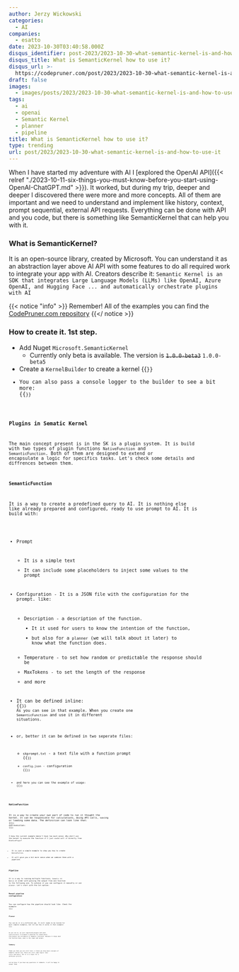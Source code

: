 ```yaml
---
author: Jerzy Wickowski
categories:
  - AI
companies:
  - esatto
date: 2023-10-30T03:40:58.000Z
disqus_identifier: post-2023/2023-10-30-what-semantic-kernel-is-and-how-to-use-it
disqus_title: What is SemanticKernel how to use it?
disqus_url: >-
  https://codepruner.com/post/2023/2023-10-30-what-semantic-kernel-is-and-how-to-use-it
draft: false
images:
  - images/posts/2023/2023-10-30-what-semantic-kernel-is-and-how-to-use-it.png
tags:
  - ai
  - openai
  - Semantic Kernel
  - planner
  - pipeline
title: What is SemanticKernel how to use it?
type: trending
url: post/2023/2023-10-30-what-semantic-kernel-is-and-how-to-use-it
---
```


When I have started my adventure with AI I [explored the OpenAI API]({{< relref "./2023-10-11-six-things-you-must-know-before-you-start-using-OpenAI-ChatGPT.md" >}}). It worked, but during my trip, deeper and deeper I discovered there were more and more concepts. All of them are important and we need to understand and implement like history, context, prompt sequential, external API requests. Everything can be done with API and you code, but there is something like SemanticKernel that can help you with it.


### What is SemanticKernel?
It is an open-source library, created by Microsoft. You can understand it as an abstraction layer above AI API with some features to do all required work to integrate your app with AI. Creators describe it: `Semantic Kernel is an SDK that integrates Large Language Models (LLMs) like OpenAI, Azure OpenAI, and Hugging Face ... and automatically orchestrate plugins with AI`

{{< notice "info" >}}
Remember! All of the examples you can find the [CodePruner.com repository](https://github.com/jwickowski/codepruner.com/tree/master/src/codepruner.com/static/examples/CodePruner.Examples)
{{</ notice >}}

### How to create it. 1st step.

- Add Nuget `Microsoft.SemanticKernel`
  - Currently only beta is available. The version is ~~`1.0.0-beta3`~~ `1.0.0-beta5`
- Create a `KernelBuilder` to create a kernel
{{<code language="csharp" file="static/examples/CodePruner.Examples/CodePruner.Examples.AI.ExploreSemanticKernel/ExploringSemanticKernel.cs" region="create_simple_semantic_kernel" >}}
- You can also pass a console logger to the builder to see a bit more:
{{<code language="csharp" file="static/examples/CodePruner.Examples/CodePruner.Examples.AI.ExploreSemanticKernel/ExploringSemanticKernel.cs" region="create_semantic_kernel_with_console_logging" >}}

### Plugins in Sematic Kernel
The main concept present is in the SK is a plugin system. It is build with two types of plugin functions `NativeFunction` and `SemanticFunction`. Both of them are designed to extend or encapsulate a logic for specifics tasks. Let's check some details and diffrences between them.

#### SemanticFunction
It is a way to create a predefined query to AI. It is nothing else like already prepared and configured, ready to use prompt to AI. It is build with:
- Prompt
  - It is a simple text
  - It can include some placeholders to inject some values to the prompt
- Configuration - It is a JSON file with the configuration for the prompt. like:
    - Description - a description of the function. 
      - It it used for users to know the intention of the function, 
      - but also for a `planner` (we will talk about it later) to know what the function does.
    - Temperature - to set how random or predictable the response should be
    - MaxTokens - to set the length of the response
    - and more
- It can be defined inline:
{{<code language="csharp" file="static/examples/CodePruner.Examples/CodePruner.Examples.AI.ExploreSemanticKernel/ExploringSemanticKernel.cs" region="semantic_function_bike_joke_inline" >}}
As you can see in that example. When you create one `SemanticFunction` and use it in different situations. 

- or, better it can be defined in two seperate files:
  - `skprompt.txt` - a  text file with a function prompt
{{<code language="text" file="static/examples/CodePruner.Examples/CodePruner.Examples.AI.ExploreSemanticKernel/Plugins/BikePlugin/BikeJoke/skprompt.txt" >}}
  - `config.json` - configuration
{{<code language="json" file="static/examples/CodePruner.Examples/CodePruner.Examples.AI.ExploreSemanticKernel/Plugins/BikePlugin/BikeJoke/config.json" >}}
 - and here you can see the example of usage:
{{<code language="csharp" file="static/examples/CodePruner.Examples/CodePruner.Examples.AI.ExploreSemanticKernel/ExploringSemanticKernel.cs" region="semantic_function_bike_joke_files" >}}

#### NativeFunction
It is a way to create your own part of code to run it thought the kernel. It can be responsible for calculations, doing API calls, saving or loading some data. The definition can look like that:
{{<code language="csharp" file="static/examples/CodePruner.Examples/CodePruner.Examples.AI.ExploreSemanticKernel/Plugins/BikeApiPlugin.cs" >}}
and execution:
{{<code language="csharp" file="static/examples/CodePruner.Examples/CodePruner.Examples.AI.ExploreSemanticKernel/ExploringSemanticKernel.cs" region="native_function_bike_size" >}}

I know the current example doesn't have too much sense. Why did I use the kernel to execute the function if I just could call it directly from `BikeSizePlugin`?
- It is just a simple example to show you how to create `NativeFuction`.
- It will give you a bit more sense when we combine them with a pipeline. 

### Pipeline
It is a way to running multiple functions, `Semantic` or `Native` in order with passing the output from one function to the following one. To achieve it you can configure it manually or use `planner`. Let's start with the 1st option:

#### Manual pipeline configuration
You can configure how the pipeline should look like. Check the example:
{{<code language="csharp" file="static/examples/CodePruner.Examples/CodePruner.Examples.AI.ExploreSemanticKernel/ExploringSemanticKernel.cs" region="manual_pipeline" >}}

#### Planner
You can do it in a different way. It still needs to be tested for more complex examples, but let see how it works in that example: 
{{<code language="csharp" file="static/examples/CodePruner.Examples/CodePruner.Examples.AI.ExploreSemanticKernel/ExploringSemanticKernel.cs" region="sequential_planner" >}}

As you can se, we just registered plugins and used `SequentialPlanner` to prepare a pipeline for asked query. The planner can use Native or Semantic functions. Because it knows what the function does, what is the input and output. 

### Summary
Thank you that you are still here. I think you know main concepts of Semantic Kernel now. There are still some topics like: `Context` and `Memory`, but it is a topic for a different article.

Let me know if you have any questions or comments. I will be happy to answer them.
